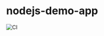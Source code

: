 # nodejs-demo-app

![CI](https://github.com/sagarpatade/nodejs-demo-app/actions/workflows/main.yml/badge.svg)

